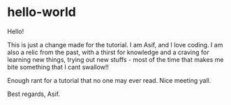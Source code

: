 # hello-world

Hello!

This is just a change made for the tutorial. 
I am Asif, and I love coding. I am also a relic from the past, with
a thirst for knowledge and a craving for learning new things, trying
out new stuffs - most of the time that makes me bite something that 
I cant swallow!! 

Enough rant for a tutorial that no one may ever read. Nice meeting yall.

Best regards,
Asif.
